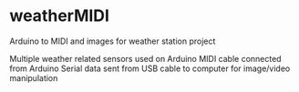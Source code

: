 # weatherMIDI
Arduino to MIDI and images for weather station project

Multiple weather related sensors used on Arduino
MIDI cable connected from Arduino 
Serial data sent from USB cable to computer for image/video manipulation
